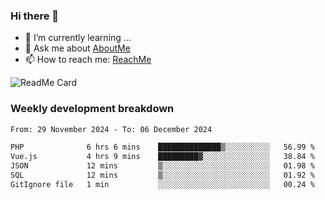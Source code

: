 ### Hi there 👋

- 🌱 I’m currently learning ...
- 💬 Ask me about [AboutMe](https://www.itzcy.com/about)
- 📫 How to reach me: [ReachMe](https://www.itzcy.com/about)

![ReadMe Card](https://github-readme-stats-ten-gilt.vercel.app/api?username=SuperChenYun&show_icons=true&title_color=fff&icon_color=79ff97&text_color=9f9f9f&bg_color=151515&hide_border=true)

### Weekly development breakdown
<!--START_SECTION:waka-->

```txt
From: 29 November 2024 - To: 06 December 2024

PHP              6 hrs 6 mins    ██████████████▒░░░░░░░░░░   56.99 %
Vue.js           4 hrs 9 mins    █████████▓░░░░░░░░░░░░░░░   38.84 %
JSON             12 mins         ▒░░░░░░░░░░░░░░░░░░░░░░░░   01.98 %
SQL              12 mins         ▒░░░░░░░░░░░░░░░░░░░░░░░░   01.92 %
GitIgnore file   1 min           ░░░░░░░░░░░░░░░░░░░░░░░░░   00.24 %
```

<!--END_SECTION:waka-->
